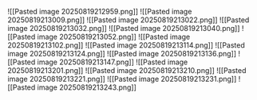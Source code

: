 ![[Pasted image 20250819212959.png]]
![[Pasted image 20250819213009.png]]
![[Pasted image 20250819213022.png]]
![[Pasted image 20250819213032.png]]
![[Pasted image 20250819213040.png]]
![[Pasted image 20250819213052.png]]
![[Pasted image 20250819213102.png]]
![[Pasted image 20250819213114.png]]
![[Pasted image 20250819213124.png]]
![[Pasted image 20250819213136.png]]
![[Pasted image 20250819213147.png]]
![[Pasted image 20250819213201.png]]
![[Pasted image 20250819213210.png]]
![[Pasted image 20250819213221.png]]
![[Pasted image 20250819213231.png]]
![[Pasted image 20250819213243.png]]
